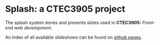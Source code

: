 # Splash: a CTEC3905 project

The splash system stores and presents slides used in **CTEC3905:** *Front-end web development*.

An index of all available slideshows can be found on [github pages](https://ctec3905-2020-21.github.io/splash/).
